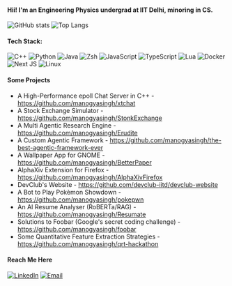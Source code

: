 #### Hii! I'm an Engineering Physics undergrad at IIT Delhi, minoring in CS.

![GitHub stats](https://github-readme-stats.vercel.app/api?username=manogyasingh&theme=tokyonight&show=reviews,prs_merged&rank_icon=github&hide=issues,stars)
![Top Langs](https://github-readme-stats.vercel.app/api/top-langs/?username=manogyasingh&layout=compact&theme=tokyonight&langs_count=8&exclude_repo=Erudite,qrt-hackathon)
#### Tech Stack:
  ![C++](https://img.shields.io/badge/c++-%2300599C.svg?style=for-the-badge&logo=c%2B%2B&logoColor=white) ![Python](https://img.shields.io/badge/python-3670A0?style=for-the-badge&logo=python&logoColor=ffdd54) ![Java](https://img.shields.io/badge/java-%23ED8B00.svg?style=for-the-badge&logo=java&logoColor=white) ![Zsh](https://img.shields.io/badge/zsh-000000?style=for-the-badge&logo=gnu-bash&logoColor=white) ![JavaScript](https://img.shields.io/badge/javascript-%23323330.svg?style=for-the-badge&logo=javascript&logoColor=%23F7DF1E) ![TypeScript](https://img.shields.io/badge/typescript-%23007ACC.svg?style=for-the-badge&logo=typescript&logoColor=white) ![Lua](https://img.shields.io/badge/lua-%232C2D72.svg?style=for-the-badge&logo=lua&logoColor=white) ![Docker](https://img.shields.io/badge/docker-%230db7ed.svg?style=for-the-badge&logo=docker&logoColor=white)  ![Next JS](https://img.shields.io/badge/next.js-%23000000.svg?style=for-the-badge&logo=next.js&logoColor=white) ![Linux](https://img.shields.io/badge/linux-%23FCC624.svg?style=for-the-badge&logo=linux&logoColor=black)

#### Some Projects
 - A High-Performance epoll Chat Server in C++ - https://github.com/manogyasingh/xtchat
 - A Stock Exchange Simulator - https://github.com/manogyasingh/StonkExchange
 - A Multi Agentic Research Engine - https://github.com/manogyasingh/Erudite
 - A Custom Agentic Framework - https://github.com/manogyasingh/the-best-agentic-framework-ever
 - A Wallpaper App for GNOME - https://github.com/manogyasingh/BetterPaper
 - AlphaXiv Extension for Firefox - https://github.com/manogyasingh/AlphaXivFirefox
 - DevClub's Website - https://github.com/devclub-iitd/devclub-website
 - A Bot to Play Pokèmon Showdown - https://github.com/manogyasingh/pokepwn
 - An AI Resume Analyser (RoBERTa/RAG) - https://github.com/manogyasingh/Resumate
 - Solutions to Foobar (Google's secret coding challenge) - https://github.com/manogyasingh/foobar
 - Some Quantitative Feature Extraction Strategies - https://github.com/manogyasingh/qrt-hackathon

#### Reach Me Here

[![LinkedIn](https://img.shields.io/badge/LinkedIn-blue?style=for-the-badge&logo=linkedin&logoColor=white)](https://www.linkedin.com/in/manogya-singh/)
[![Email](https://img.shields.io/badge/Email-D14836?style=for-the-badge&logo=gmail&logoColor=white)](mailto:manogyasinghsuryansh@gmail.com)

